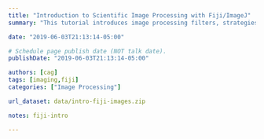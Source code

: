 ```yaml
---
title: "Introduction to Scientific Image Processing with Fiji/ImageJ"
summary: "This tutorial introduces image processing filters, strategies for image background correction, and identification and analysis of image objects of interest using segmentation masks using the Fiji software package."

date: "2019-06-03T21:13:14-05:00"

# Schedule page publish date (NOT talk date).
publishDate: "2019-06-03T21:13:14-05:00"

authors: [cag]
tags: [imaging,fiji]
categories: ["Image Processing"]

url_dataset: data/intro-fiji-images.zip

notes: fiji-intro 

---
```


